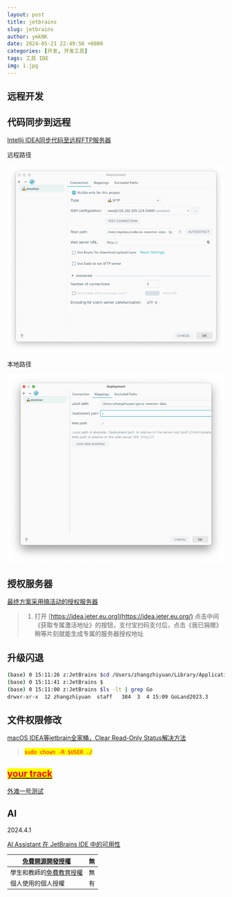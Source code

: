 ```yaml
---
layout: post
title: jetbrains
slug: jetbrains
author: ymkNK
date: 2024-05-21 22:49:56 +0800
categories: [开发, 开发工具]
tags: 工具 IDE
img: 1.jpg
---
```



## 远程开发

##

## 代码同步到远程

[Intellij IDEA同步代码至远程FTP服务器](https://blog.csdn.net/banana1006034246/article/details/81534975)

远程路径

![img_5.png](../assets/img/img_5.png)

本地路径

![img_6.png](../assets/img/img_6.png)



## 授权服务器

[最终方案采用搞活动的授权服务器](https://github.com/Jetereting/idea-activate?tab=readme-ov-file#6-%E6%9C%80%E7%BB%88%E6%96%B9%E6%A1%88%E9%87%87%E7%94%A8%E6%90%9E%E6%B4%BB%E5%8A%A8%E7%9A%84%E6%8E%88%E6%9D%83%E6%9C%8D%E5%8A%A1%E5%99%A8)

> 1. 打开 [https://idea.jeter.eu.org](https://idea.jeter.eu.org/) 点击中间《获取专属激活地址》的按钮，支付宝扫码支付后，点击《我已捐赠》稍等片刻就能生成专属的服务器授权地址



## 升级闪退

```sh
(base) 0 15:11:26 z:JetBrains $cd /Users/zhangzhiyuan/Library/Application\ Support/JetBrains
(base) 0 15:11:41 z:JetBrains $
(base) 0 15:11:00 z:JetBrains $ls -lt | grep Go
drwxr-xr-x  12 zhangzhiyuan  staff   384  3  4 15:09 GoLand2023.3
```



## 文件权限修改

[macOS IDEA等jetbrain全家桶，Clear Read-Only Status解决方法](https://blog.csdn.net/weixin_45196863/article/details/118833478)

> <mark style="color:red;">`sudo chown -R $USER ./`</mark>





## [<mark style="color:red;">your track</mark>](https://lanzhouoneriver.youtrack.cloud/projects)

[外滩一号测试](https://lanzhouoneriver.youtrack.cloud/projects)



## AI

2024.4.1

[AI Assistant 在 JetBrains IDE 中的可用性](https://sales.jetbrains.com/hc/zh-tw/articles/16544564838162-AI-Assistant-%E5%9C%A8-JetBrains-IDE-%E4%B8%AD%E7%9A%84%E5%8F%AF%E7%94%A8%E6%80%A7)

| [免費開源開發授權](https://www.jetbrains.com/community/opensource/#support)     | 無 |
| ----------------------------------------------------------------------- | - |
| 學生和教師的[免費教育授權](https://www.jetbrains.com/community/education/#students) | 無 |
| 個人使用的個人授權                                                               | 有 |
